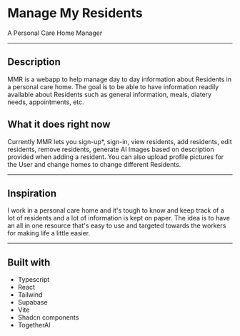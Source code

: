 # Manage My Residents
A Personal Care Home Manager

---
## Description
MMR is a webapp to help manage day to day information about Residents in a personal care home.
The goal is to be able to have information readily available about Residents such as general information, meals, diatery needs, appointments, etc.

## What it does right now
Currently MMR lets you sign-up*, sign-in, view residents, add residents, edit residents, remove residents, generate AI Images based on description provided when adding a resident. You can also upload profile pictures for the User and change homes to change different Residents.

---
## Inspiration
I work in a personal care home and it's tough to know and keep track of a lot of residents and a lot of information is kept on paper. The idea is to have an all in one resource that's easy to use and targeted towards the workers for making life a little easier.

---
## Built with
- Typescript
- React
- Tailwind
- Supabase
- Vite
- Shadcn components
- TogetherAI
